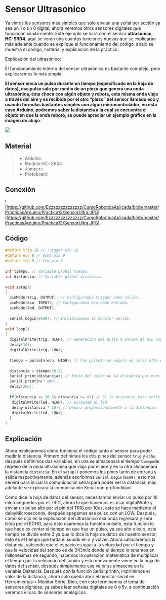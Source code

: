 # Sensor Ultrasonico

Ya vimos los sensores más simples que solo envían una señal por acción ya sea un 1 o un 0 digital, ahora veremos otros sensores digitales que funcionan similarmente. Este ejemplo se hará con el sensor **ultrasónico HC-SR04**, aquí se verán una cuantas funciones nuevas que se explicarán más adelante cuando se explique el funcionamiento del código, abajo se muestra el código, material y explicación de la práctica.

Explicación del ultrasónico:

El funcionamiento interno del sensor ultrasónico es bastante complejo, pero explicaremos lo más simple.

**El sensor envía un pulso durante un tiempo (especificado en la hoja de datos), ese pulso sale por medio de un piezo que genera una onda ultrasónica, ésta choca con algún objeto y rebota, esta misma onda viaja a través del aire y es recibida por el otro “piezo” del sensor llamado eco y usando formulas bastantes simples con algún microcontrolador, en esta caso Arduino, podremos saber la distancia a la cual se encuentra el objeto en que la onda rebotó, se puede apreciar un ejemplo gráfico en la imagen de abajo**.

![](http://proyectosconarduino.com/wp-content/uploads/sensor-hc-sr04-funcionamiento.jpg)

## Material
> - Arduino
> - Modulo HC- SR04
> - Jumpers
> - Protoboard

## Conexión
![https://github.com/Ezzzzzzzzzzzzzz/CursoRoboticaAplicada/blob/master/PracticasArduino/Practica13/SensorUltra.JPG](https://github.com/Ezzzzzzzzzzzzzz/CursoRoboticaAplicada/blob/master/PracticasArduino/Practica13/SensorUltra.JPG)

## Código 
```c
#define trig 10 // Trigger pin 10
#define eco 9 // Echo pin 9
#define led 3 // Led pin 3

int tiempo; // Variable global tiempo.
int distancia; // Variable global distancia.

void setup()
{
  pinMode(trig, OUTPUT); // Configuramos trigger como salida.
  pinMode(eco, INPUT); // Configuramos eco como entrada.
  pinMode(led, OUTPUT);
  
  Serial.begin(9600); // Inicializamos el monitor serial.
}
void loop()
{
  digitalWrite(trig, HIGH); // Generación del pulso a enviar al pin conectado a trigger del sensor
  delay(10);
  digitalWrite(trig, LOW);
  
  tiempo = pulseIn(eco, HIGH); // Con pulseIn se espera un pulso alto en Eco
  
  distancia = tiempo/58.2;
  Serial.print(distancia); // Envio del valor de la distancia por monitor serial.
  Serial.println(" cm");
  delay(200);
  
  if(distancia <= 20 && distancia >= 0){ // Si la distancia esta entre 0 y 20 cm 
   digitalWrite(led, HIGH); // Enciende el led
   delay(distancia * 10); // Demora proporcionalmente a la distancia.
   digitalWrite(led, LOW);
  }
}

```
##  Explicación
Ahora explicaremos cómo funciona el código junto al sensor para poder medir la distancia. Primero definimos los dos pines del sensor ``trig`` y ``echo``, después definimos dos variables, en una se almacenará el tiempo ``tiempo``de regreso de la onda ultrasónica que viaja por el aire y en la otra almacenará la distancia ``distancia``. En el ``setup()`` ponemos los pines tanto de entrada y salida respectivamente, además escribimos ``Serial.begin(9600)``, esto nos servirá para iniciar la comunicación serial para poder ver la distancia, más adelante se explicará la comunicación Serial con profundidad.

Como dice la hoja de datos del sensor, necesitamos enviar un pulso por 10 microsegundos por el TRIG, ahora lo que hacemos es usar digitalWrite y enviar un pulso alto por el pin del TRIG por 10us, esto se hace mediante el delayMicroseconds, después apagamos ese pulso con un LOW. Después, como se dijo en la explicación del ultrasónico esa onda regresará y será leída por el ECHO, para esto usaremos la función pulseIn, esta función lo que hace es contar el tiempo en que hay un pulso, ya sea alto o bajo, este tiempo se divide entre 2 ya que lo dice la hoja de datos de nuestro sensor, esto es el tiempo que tarda el sonido en ir y volver. Ahora calcularemos la distancia, sabiendo que el espacio es igual a la velocidad por el tiempo y que la velocidad del sonido es de 343m/s donde el tiempo lo tenemos en millonésimas de segundo, hacemos la operación matemática de multiplicar el tiempo por la velocidad del sonido y esto nuevamente viene en la hoja de datos del sensor, después simplemente ese valor se almacena en la variable Distancia. 
Después con la función Serial.println, imprimimos el valor de la distancia, ahora solo queda abrir el monitor serial en Herramientas > Monitor Serie. Bien, con esto terminamos el tema de sensores digitales, ya sabes leer señales digitales se 0 o 5v, a continuación veremos el uso de sensores analógicos.
<!--stackedit_data:
eyJoaXN0b3J5IjpbMTAwOTQ2OTM5LC05NzkzMjQ1MjYsMTY4Mj
IwNDU2MSwxMjgyNTkwMzA3XX0=
-->